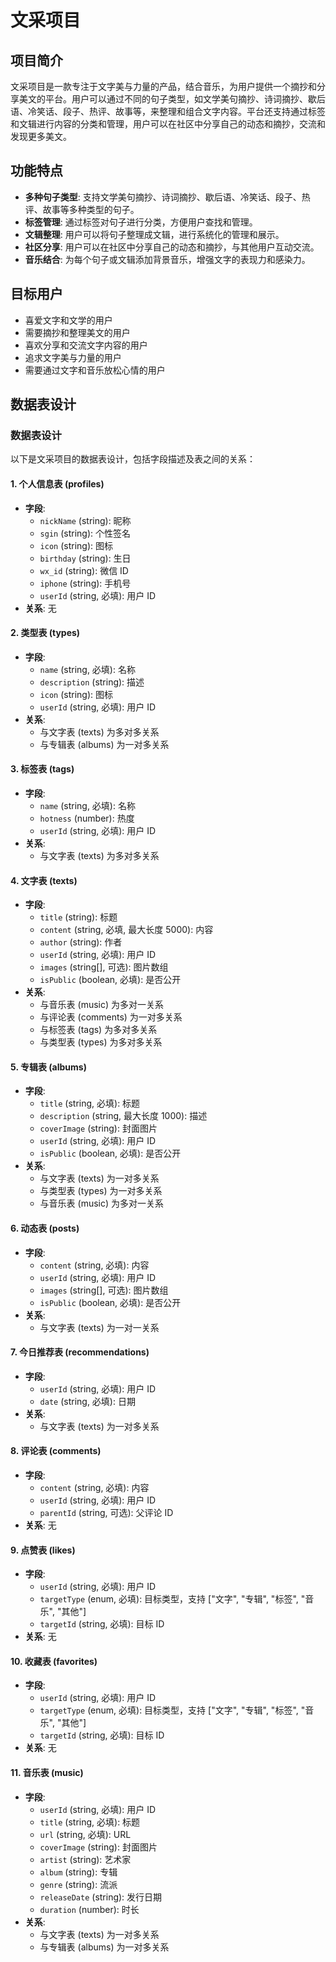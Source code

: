 # 文采项目

## 项目简介

文采项目是一款专注于文字美与力量的产品，结合音乐，为用户提供一个摘抄和分享美文的平台。用户可以通过不同的句子类型，如文学美句摘抄、诗词摘抄、歇后语、冷笑话、段子、热评、故事等，来整理和组合文字内容。平台还支持通过标签和文辑进行内容的分类和管理，用户可以在社区中分享自己的动态和摘抄，交流和发现更多美文。

## 功能特点

- **多种句子类型**: 支持文学美句摘抄、诗词摘抄、歇后语、冷笑话、段子、热评、故事等多种类型的句子。
- **标签管理**: 通过标签对句子进行分类，方便用户查找和管理。
- **文辑整理**: 用户可以将句子整理成文辑，进行系统化的管理和展示。
- **社区分享**: 用户可以在社区中分享自己的动态和摘抄，与其他用户互动交流。
- **音乐结合**: 为每个句子或文辑添加背景音乐，增强文字的表现力和感染力。

## 目标用户

- 喜爱文字和文学的用户
- 需要摘抄和整理美文的用户
- 喜欢分享和交流文字内容的用户
- 追求文字美与力量的用户
- 需要通过文字和音乐放松心情的用户

## 数据表设计

### 数据表设计

以下是文采项目的数据表设计，包括字段描述及表之间的关系：

#### 1. **个人信息表 (profiles)**

- **字段**:
  - `nickName` (string): 昵称
  - `sgin` (string): 个性签名
  - `icon` (string): 图标
  - `birthday` (string): 生日
  - `wx_id` (string): 微信 ID
  - `iphone` (string): 手机号
  - `userId` (string, 必填): 用户 ID
- **关系**: 无

#### 2. **类型表 (types)**

- **字段**:
  - `name` (string, 必填): 名称
  - `description` (string): 描述
  - `icon` (string): 图标
  - `userId` (string, 必填): 用户 ID
- **关系**:
  - 与文字表 (texts) 为多对多关系
  - 与专辑表 (albums) 为一对多关系

#### 3. **标签表 (tags)**

- **字段**:
  - `name` (string, 必填): 名称
  - `hotness` (number): 热度
  - `userId` (string, 必填): 用户 ID
- **关系**:
  - 与文字表 (texts) 为多对多关系

#### 4. **文字表 (texts)**

- **字段**:
  - `title` (string): 标题
  - `content` (string, 必填, 最大长度 5000): 内容
  - `author` (string): 作者
  - `userId` (string, 必填): 用户 ID
  - `images` (string[], 可选): 图片数组
  - `isPublic` (boolean, 必填): 是否公开
- **关系**:
  - 与音乐表 (music) 为多对一关系
  - 与评论表 (comments) 为一对多关系
  - 与标签表 (tags) 为多对多关系
  - 与类型表 (types) 为多对多关系

#### 5. **专辑表 (albums)**

- **字段**:
  - `title` (string, 必填): 标题
  - `description` (string, 最大长度 1000): 描述
  - `coverImage` (string): 封面图片
  - `userId` (string, 必填): 用户 ID
  - `isPublic` (boolean, 必填): 是否公开
- **关系**:
  - 与文字表 (texts) 为一对多关系
  - 与类型表 (types) 为一对多关系
  - 与音乐表 (music) 为多对一关系

#### 6. **动态表 (posts)**

- **字段**:
  - `content` (string, 必填): 内容
  - `userId` (string, 必填): 用户 ID
  - `images` (string[], 可选): 图片数组
  - `isPublic` (boolean, 必填): 是否公开
- **关系**:
  - 与文字表 (texts) 为一对一关系

#### 7. **今日推荐表 (recommendations)**

- **字段**:
  - `userId` (string, 必填): 用户 ID
  - `date` (string, 必填): 日期
- **关系**:
  - 与文字表 (texts) 为一对多关系

#### 8. **评论表 (comments)**

- **字段**:
  - `content` (string, 必填): 内容
  - `userId` (string, 必填): 用户 ID
  - `parentId` (string, 可选): 父评论 ID
- **关系**: 无

#### 9. **点赞表 (likes)**

- **字段**:
  - `userId` (string, 必填): 用户 ID
  - `targetType` (enum, 必填): 目标类型，支持 ["文字", "专辑", "标签", "音乐", "其他"]
  - `targetId` (string, 必填): 目标 ID
- **关系**: 无

#### 10. **收藏表 (favorites)**

- **字段**:
  - `userId` (string, 必填): 用户 ID
  - `targetType` (enum, 必填): 目标类型，支持 ["文字", "专辑", "标签", "音乐", "其他"]
  - `targetId` (string, 必填): 目标 ID
- **关系**: 无

#### 11. **音乐表 (music)**

- **字段**:
  - `userId` (string, 必填): 用户 ID
  - `title` (string, 必填): 标题
  - `url` (string, 必填): URL
  - `coverImage` (string): 封面图片
  - `artist` (string): 艺术家
  - `album` (string): 专辑
  - `genre` (string): 流派
  - `releaseDate` (string): 发行日期
  - `duration` (number): 时长
- **关系**:
  - 与文字表 (texts) 为一对多关系
  - 与专辑表 (albums) 为一对多关系
